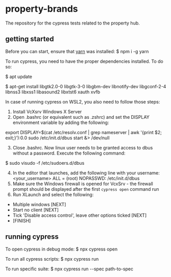 # property-brands

The repository for the cypress tests related to the property hub.

## getting started

Before you can start, ensure that [yarn](https://yarnpkg.com/en/) was installed:
$ npm i -g yarn

To run cypress, you need to have the proper dependencies installed. To do so:

$ apt update

$ apt-get install libgtk2.0-0 libgtk-3-0 libgbm-dev libnotify-dev libgconf-2-4 libnss3 libxss1 libasound2 libxtst6 xauth xvfb

In case of running cypress on WSL2, you also need to follow those steps:
1. Install VcXsrv Windows X Server
2. Open .bashrc (or equivalent such as .zshrc) and set the DISPLAY environment variable by adding the following:

export DISPLAY=$(cat /etc/resolv.conf | grep nameserver | awk '{print $2; exit;}'):0.0
sudo /etc/init.d/dbus start &> /dev/null

3. Close .bashrc. Now linux user needs to be granted access to dbus without a password. Execute the following command:

$ sudo visudo -f /etc/sudoers.d/dbus

4. In the editor that launches, add the following line with your username:
<your_username> ALL = (root) NOPASSWD: /etc/init.d/dbus
5. Make sure the Windows firewall is opened for VcxSrv - the firewall prompt should be displayed after the first `cypress open` command run
6. Run XLaunch and select the following:
- Multiple windows [NEXT]
- Start no client [NEXT]
- Tick 'Disable access control', leave other options ticked [NEXT]
- [FINISH]

## running cypress

To open cypress in debug mode:
$ npx cypress open

To run all cypress scripts:
$ npx cypress run

To run specific suite:
$ npx cypress run --spec path-to-spec
